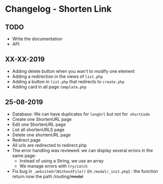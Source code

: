 # Changelog - Shorten Link

## TODO

* Write the documentation
* API

## XX-XX-2019

* Adding delete button when you wan't to modify one element
* Adding a redirection in the views of `list.php`
* Adding a button in `list.php` that redirects to `create.php`
* Adding card in all page `template.php`

## 25-08-2019

* Database: We can have duplicates for `longUrl` but not for` shortCode`
* Create one ShortenURL page
* Edit one ShortenURL page
* List all shortenURLS page
* Delete one shortenURL page
* Redirect page
* All urls are redirected to redirect.php
* The error handling was reviewed: we can display several errors in the same page:
  * Instead of using a String, we use an array
  * We manage errors with `try/catch`
* Fix bug in `_websiteUrlWithoutFile()` (in `/modal/_init.php`) : the function return now the path /routing/~~modal~~
